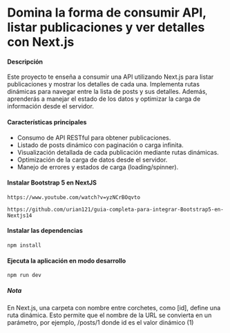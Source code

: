 # Domina la forma de consumir API, listar publicaciones y ver detalles con Next.js

#### Descripción

Este proyecto te enseña a consumir una API utilizando Next.js para listar publicaciones y mostrar los detalles de cada una. Implementa rutas dinámicas para navegar entre la lista de posts y sus detalles. Además, aprenderás a manejar el estado de los datos y optimizar la carga de información desde el servidor.

#### Características principales

- Consumo de API RESTful para obtener publicaciones.
- Listado de posts dinámico con paginación o carga infinita.
- Visualización detallada de cada publicación mediante rutas dinámicas.
- Optimización de la carga de datos desde el servidor.
- Manejo de errores y estados de carga (loading/spinner).

#### Instalar Bootstrap 5 en NextJS

    https://www.youtube.com/watch?v=yzNCrBOqvto

    https://github.com/urian121/guia-completa-para-integrar-Bootstrap5-en-Nextjs14

#### Instalar las dependencias

    npm install

#### Ejecuta la aplicación en modo desarrollo

    npm run dev

##### Nota

En Next.js, una carpeta con nombre entre corchetes, como [id], define una ruta dinámica. Esto permite que el nombre de la URL se convierta en un parámetro, por ejemplo, /posts/1 donde id es el valor dinámico (1)
